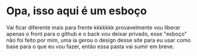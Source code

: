 # Opa, isso aqui é um esboço

Vai ficar diferente mais para frente kkkkkkk provavelmente vou liberar apenas o front para o github e o back vou deixar privado, esse "esboço" não foi feito por mim, uma ia gerou o design desse site para eu usar como base para o que eu vou fazer, então essa pasta vai sumir em breve.